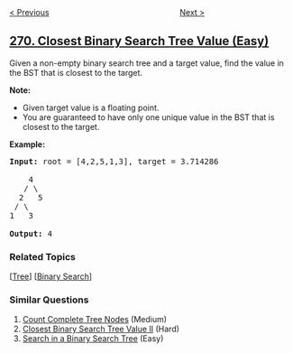 <!--|This file generated by command(leetcode description); DO NOT EDIT.    |-->
<!--+----------------------------------------------------------------------+-->
<!--|@author    openset <openset.wang@gmail.com>                           |-->
<!--|@link      https://github.com/openset                                 |-->
<!--|@home      https://github.com/openset/leetcode                        |-->
<!--+----------------------------------------------------------------------+-->

[< Previous](../alien-dictionary "Alien Dictionary")
　　　　　　　　　　　　　　　　
[Next >](../encode-and-decode-strings "Encode and Decode Strings")

## [270. Closest Binary Search Tree Value (Easy)](https://leetcode.com/problems/closest-binary-search-tree-value "最接近的二叉搜索树值")

<p>Given a non-empty binary search tree and a target value, find the value in the BST that is closest to the target.</p>

<p><b>Note:</b></p>

<ul>
	<li>Given target value is a floating point.</li>
	<li>You are guaranteed to have only one unique value in the BST that is closest to the target.</li>
</ul>

<p><strong>Example:</strong></p>

<pre>
<strong>Input:</strong> root = [4,2,5,1,3], target = 3.714286

    4
   / \
  2   5
 / \
1   3

<strong>Output:</strong> 4
</pre>

### Related Topics
  [[Tree](../../tag/tree/README.md)]
  [[Binary Search](../../tag/binary-search/README.md)]

### Similar Questions
  1. [Count Complete Tree Nodes](../count-complete-tree-nodes) (Medium)
  1. [Closest Binary Search Tree Value II](../closest-binary-search-tree-value-ii) (Hard)
  1. [Search in a Binary Search Tree](../search-in-a-binary-search-tree) (Easy)
